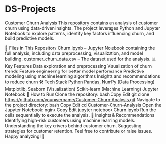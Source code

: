 # DS-Projects
Customer Churn Analysis
This repository contains an analysis of customer churn using data-driven insights. The project leverages Python and Jupyter Notebook to explore patterns, identify key factors influencing churn, and build predictive models.

📂 Files in This Repository
Churn.ipynb – Jupyter Notebook containing the full analysis, including data preprocessing, visualization, and model building.
customer_churn_data.csv – The dataset used for the analysis.
📊 Key Features
Data exploration and preprocessing
Visualization of churn trends
Feature engineering for better model performance
Predictive modeling using machine learning algorithms
Insights and recommendations to reduce churn
🛠️ Tech Stack
Python
Pandas, NumPy (Data Processing)
Matplotlib, Seaborn (Visualization)
Scikit-learn (Machine Learning)
Jupyter Notebook
🚀 How to Run
Clone the repository:
bash
Copy
Edit
git clone https://github.com/yourusername/Customer-Churn-Analysis.git
Navigate to the project directory:
bash
Copy
Edit
cd Customer-Churn-Analysis
Open the Jupyter Notebook:
nginx
Copy
Edit
jupyter notebook Churn.ipynb
Run the cells sequentially to execute the analysis.
📌 Insights & Recommendations
Identifying high-risk customers using machine learning models.
Understanding the key drivers behind customer churn.
Suggesting strategies for customer retention.
Feel free to contribute or raise issues. Happy analyzing! 🚀


